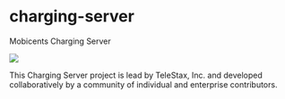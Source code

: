 # charging-server
Mobicents Charging Server

![](https://dl.dropbox.com/u/3037225/mobicents-charging-server/charging-server-architecture.png)

This Charging Server project is lead by TeleStax, Inc. and developed collaboratively by a community of individual and enterprise contributors.

